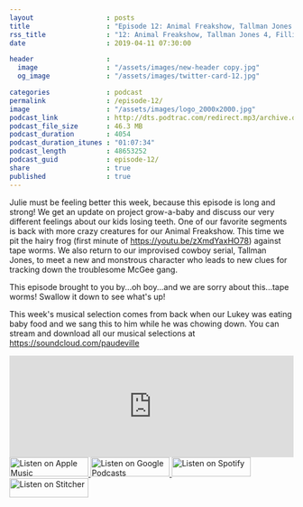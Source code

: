 ```yaml
---
layout                  : posts
title                   : "Episode 12: Animal Freakshow, Tallman Jones 4, Fillin' Up the Belly"
rss_title               : "12: Animal Freakshow, Tallman Jones 4, Fillin' Up the Belly"
date                    : 2019-04-11 07:30:00

header                  : 
  image                 : "/assets/images/new-header copy.jpg"
  og_image              : "/assets/images/twitter-card-12.jpg"

categories              : podcast
permalink               : /episode-12/
image                   : "/assets/images/logo_2000x2000.jpg"
podcast_link            : http://dts.podtrac.com/redirect.mp3/archive.org/download/paudeville-ep-12/paudeville-ep-12.mp3
podcast_file_size       : 46.3 MB
podcast_duration        : 4054
podcast_duration_itunes : "01:07:34"
podcast_length          : 48653252
podcast_guid            : episode-12/
share                   : true
published               : true 
---
```

Julie must be feeling better this week, because this episode is long and strong!
We get an update on project grow-a-baby and discuss our very different feelings about our kids losing teeth.
One of our favorite segments is back with more crazy creatures for our Animal Freakshow. This time we pit the hairy frog (first minute of <a href="https://youtu.be/zXmdYaxHO78">https://youtu.be/zXmdYaxHO78</a>) against tape worms.
We also return to our improvised cowboy serial, Tallman Jones, to meet a new and monstrous character who leads to new clues for tracking down the troublesome McGee gang.

This episode brought to you by...oh boy...and we are sorry about this...tape worms! Swallow it down to see what's up!

This week's musical selection comes from back when our Lukey was eating baby food and we sang this to him while he was chowing down. You can stream and download all our musical selections at <a href="https://soundcloud.com/paudeville">https://soundcloud.com/paudeville</a>

<iframe scrolling="no" frameborder="0" style="width:100%;height:180px;border:0;overflow:hidden;" width="100%" height="180" src="https://app.stitcher.com/splayer/f/363388/59984909?el=0&refid=stpr"></iframe>

<a href="https://itunes.apple.com/us/podcast/paudeville/id1450915591">
	<img src='{{ site.url }}{{ site.baseurl }}/assets/images/US_UK_Apple_Podcasts_Listen_Badge_RGB_140x34.png' width='140px' height='34' alt='Listen on Apple Music'/>
</a>
<a href="https://play.google.com/music/m/Igre2ostm2ltqiq4sabzzrl5jcy?t=Paudeville">
	<img src='{{ site.url }}{{ site.baseurl }}/assets/images/google_podcasts_badge_140x34.png' width='140px' height='34' alt='Listen on Google Podcasts'/>
</a>
<a href="https://open.spotify.com/show/4q5RNUUtU4XFqsymP7dcTw">
	<img src='{{ site.url }}{{ site.baseurl }}/assets/images/Spotify_Listen_Badge_RGB_140x34.png' width='140px' height='34' alt='Listen on Spotify'/>
</a>
<a href="https://www.stitcher.com/s?fid=363388&refid=stpr">
	<img src='{{ site.url }}{{ site.baseurl }}/assets/images/Stitcher_Listen_Badge_Color_Dark_BG_140x34.png' width='140px' height='34' alt='Listen on Stitcher'/>
</a>

